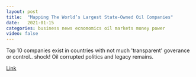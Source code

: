 ```yaml
---
layout: post
title:  "Mapping The World’s Largest State-Owned Oil Companies"
date:   2021-01-15
categories: business news ecnomomics oil markets money power
video: false
---
```


Top 10 companies exist in countries with not much 'transparent' goverance or control.. shock!  Oil corrupted politics and legacy remains.

[Link](//www.zerohedge.com/commodities/mapped-worlds-largest-state-owned-oil-companies)

